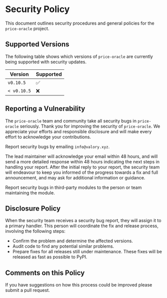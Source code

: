 # Security Policy

This document outlines security procedures and general policies for the `price-oracle` project.

## Supported Versions

The following table shows which versions of `price-oracle` are currently being supported with security updates.

| Version     | Supported          |
|-------------|--------------------|
| `v0.10.5`   | :white_check_mark: |
| `< v0.10.5` | :x:                |

## Reporting a Vulnerability

The `price-oracle` team and community take all security bugs in `price-oracle` seriously. Thank you for improving the security of `price-oracle`. We appreciate your efforts and responsible disclosure and will make every effort to acknowledge your contributions.

Report security bugs by emailing `info@valory.xyz`.

The lead maintainer will acknowledge your email within 48 hours, and will send a more detailed response within 48 hours indicating the next steps in handling your report. After the initial reply to your report, the security team will endeavour to keep you informed of the progress towards a fix and full announcement, and may ask for additional information or guidance.

Report security bugs in third-party modules to the person or team maintaining the module.

## Disclosure Policy

When the security team receives a security bug report, they will assign it to a primary handler. This person will coordinate the fix and release process, involving the following steps:

- Confirm the problem and determine the affected versions.
- Audit code to find any potential similar problems.
- Prepare fixes for all releases still under maintenance. These fixes will be released as fast as possible to PyPI.

## Comments on this Policy

If you have suggestions on how this process could be improved please submit a pull request.
